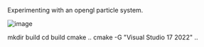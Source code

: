 Experimenting with an opengl particle system.

![image](https://github.com/user-attachments/assets/a9efbbc6-dfce-4b12-b830-34e492d6555b)


mkdir build
cd build
cmake ..
cmake -G "Visual Studio 17 2022" ..
